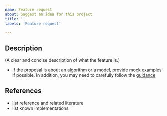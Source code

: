 ```yaml
---
name: Feature request
about: Suggest an idea for this project
title: ''
labels: 'Feature request'

---
```


## Description
(A clear and concise description of what the feature is.)
- If the proposal is about an algorithm or a model, provide mock examples if possible. In addition, you may need to carefully follow the [guidance](https://github.com/bigdata-ustc/EduCDM/blob/main/CONTRIBUTE.md)

## References
- list reference and related literature
- list known implementations

